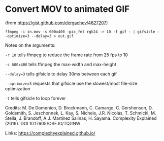 # Convert MOV to animated GIF 
(from https://gist.github.com/dergachev/4627207)

```
ffmpeg -i in.mov -s 600x400 -pix_fmt rgb24 -r 10 -f gif - | gifsicle --optimize=3 --delay=3 > out.gif
```

Notes on the arguments:

`-r 10` tells ffmpeg to reduce the frame rate from 25 fps to 10

`-s 600x400` tells ffmpeg the max-width and max-height

`--delay=3` tells gifsicle to delay 30ms between each gif

`--optimize=3` requests that gifsicle use the slowest/most file-size optimization

`-l` tells gifsicle to loop forever


Credits:
M. De Domenico, D. Brockmann, C. Camargo, C. Gershenson, D. Goldsmith, S. Jeschonnek, L. Kay, S. Nichele, J.R. Nicolás, T. Schmickl, M. Stella, J. Brandoff, A.J. Martínez Salinas, H. Sayama. Complexity Explained (2019). DOI 10.17605/OSF.IO/TQGNW

Links:
https://complexityexplained.github.io/